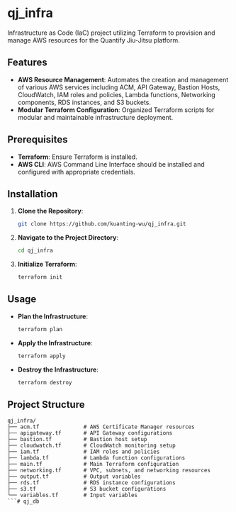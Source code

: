 # qj_infra

Infrastructure as Code (IaC) project utilizing Terraform to provision and manage AWS resources for the Quantify Jiu-Jitsu platform.

## Features

- **AWS Resource Management**: Automates the creation and management of various AWS services including ACM, API Gateway, Bastion Hosts, CloudWatch, IAM roles and policies, Lambda functions, Networking components, RDS instances, and S3 buckets.
- **Modular Terraform Configuration**: Organized Terraform scripts for modular and maintainable infrastructure deployment.

## Prerequisites

- **Terraform**: Ensure Terraform is installed.
- **AWS CLI**: AWS Command Line Interface should be installed and configured with appropriate credentials.

## Installation

1. **Clone the Repository**:

   ```bash
   git clone https://github.com/kuanting-wu/qj_infra.git
   ```

2. **Navigate to the Project Directory**:

   ```bash
   cd qj_infra
   ```

3. **Initialize Terraform**:

   ```bash
   terraform init
   ```

## Usage

- **Plan the Infrastructure**:

  ```bash
  terraform plan
  ```

- **Apply the Infrastructure**:

  ```bash
  terraform apply
  ```

- **Destroy the Infrastructure**:

  ```bash
  terraform destroy
  ```

## Project Structure

```
qj_infra/
├── acm.tf              # AWS Certificate Manager resources
├── apigateway.tf       # API Gateway configurations
├── bastion.tf          # Bastion host setup
├── cloudwatch.tf       # CloudWatch monitoring setup
├── iam.tf              # IAM roles and policies
├── lambda.tf           # Lambda function configurations
├── main.tf             # Main Terraform configuration
├── networking.tf       # VPC, subnets, and networking resources
├── output.tf           # Output variables
├── rds.tf              # RDS instance configurations
├── s3.tf               # S3 bucket configurations
└── variables.tf        # Input variables
```# qj_db
